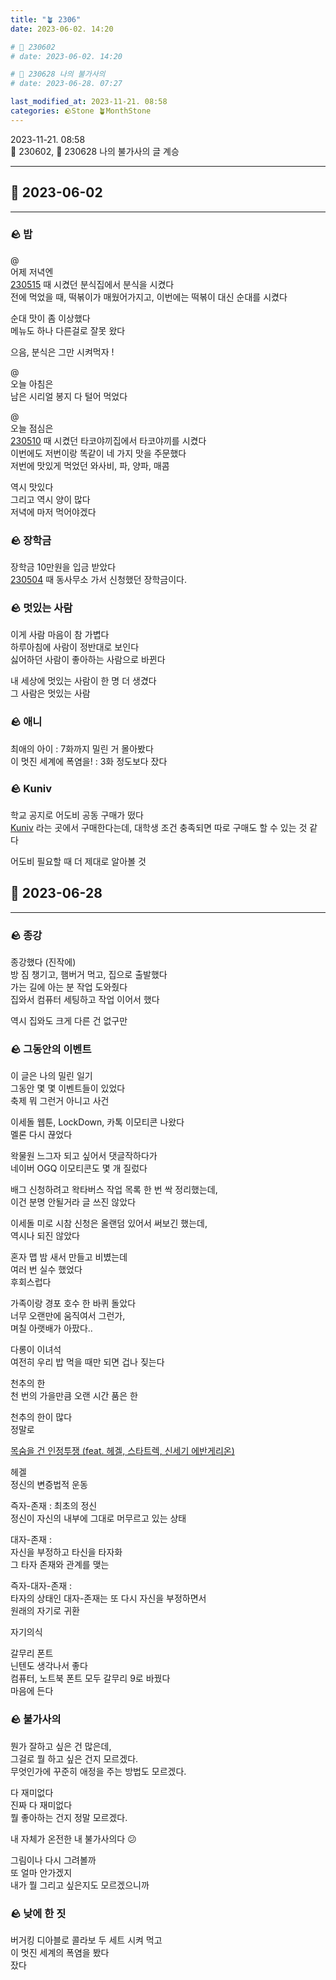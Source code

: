 ```yaml
---
title: "🪴 2306"
date: 2023-06-02. 14:20

# 🌱 230602
# date: 2023-06-02. 14:20

# 🌱 230628 나의 불가사의
# date: 2023-06-28. 07:27

last_modified_at: 2023-11-21. 08:58
categories: 🪨Stone 🪴MonthStone
---
```


2023-11-21. 08:58  
🌱 230602, 🌱 230628 나의 불가사의 글 계승  

---

## 🗿 2023-06-02

---

### 🪨 밥

@  
어제 저녁엔  
[230515](https://mascari4615.github.io/posts/DayStone-230515/) 때 시켰던 분식집에서 분식을 시켰다  
전에 먹었을 때, 떡볶이가 매웠어가지고, 이번에는 떡볶이 대신 순대를 시켰다  

순대 맛이 좀 이상했다  
메뉴도 하나 다른걸로 잘못 왔다  

으음, 분식은 그만 시켜먹자 !  

@  
오늘 아침은  
남은 시리얼 봉지 다 털어 먹었다  

@  
오늘 점심은  
[230510](https://mascari4615.github.io/posts/DayStone-230510/) 때 시켰던 타코야끼집에서 타코야끼를 시켰다  
이번에도 저번이랑 똑같이 네 가지 맛을 주문했다  
저번에 맛있게 먹었던 와사비, 파, 양파, 매콤  

역시 맛있다  
그리고 역시 양이 많다  
저녁에 마저 먹어야겠다  

### 🪨 장학금

장학금 10만원을 입금 받았다  
[230504](https://mascari4615.github.io/posts/DayStone-230504/) 때 동사무소 가서 신청했던 장학금이다.  

### 🪨 멋있는 사람

이게 사람 마음이 참 가볍다  
하루아침에 사람이 정반대로 보인다  
싫어하던 사람이 좋아하는 사람으로 바뀐다  

내 세상에 멋있는 사람이 한 명 더 생겼다  
그 사람은 멋있는 사람  

### 🪨 애니

최애의 아이 : 7화까지 밀린 거 몰아봤다  
이 멋진 세계에 폭염을! : 3화 정도보다 잤다  

### 🪨 Kuniv

학교 공지로 어도비 공동 구매가 떴다  
[Kuniv](https://www.kuniv.co.kr/main.php) 라는 곳에서 구매한다는데, 대학생 조건 충족되면 따로 구매도 할 수 있는 것 같다  

어도비 필요할 때 더 제대로 알아볼 것  

## 🗿 2023-06-28

---

### 🪨 종강

종강했다 (진작에)  
방 짐 챙기고, 햄버거 먹고, 집으로 출발했다  
가는 길에 아는 분 작업 도와줬다  
집와서 컴퓨터 세팅하고 작업 이어서 했다  

역시 집와도 크게 다른 건 없구만  

### 🪨 그동안의 이벤트

이 글은 나의 밀린 일기  
그동안 몇 몇 이벤트들이 있었다  
축제 뭐 그런거 아니고 사건  

이세돌 웹툰, LockDown, 카톡 이모티콘 나왔다  
멜론 다시 끊었다  

왁물원 느그자 되고 싶어서 댓글작하다가  
네이버 OGQ 이모티콘도 몇 개 질렀다  

배그 신청하려고 왁타버스 작업 목록 한 번 싹 정리했는데,  
이건 분명 안될거라 글 쓰진 않았다  

이세돌 미로 시참 신청은 올랜덤 있어서 써보긴 했는데,  
역시나 되진 않았다  

혼자 맵 밤 새서 만들고 비볐는데  
여러 번 실수 했었다  
후회스럽다  

가족이랑 경포 호수 한 바퀴 돌았다  
너무 오랜만에 움직여서 그런가,  
며칠 아랫배가 아팠다..  

다롱이 이녀석  
여전히 우리 밥 먹을 때만 되면 겁나 짖는다  

천추의 한  
천 번의 가을만큼 오랜 시간 품은 한  

천추의 한이 많다  
정말로  

[목숨을 건 인정투쟁 (feat. 헤겔, 스타트렉, 신세기 에반게리온)](https://www.youtube.com/watch?v=1qjQgSAAMPI)  

헤겔  
정신의 변증법적 운동  

즉자-존재 : 최초의 정신  
정신이 자신의 내부에 그대로 머무르고 있는 상태  

대자-존재 :  
자신을 부정하고 타신을 타자화  
그 타자 존재와 관계를 맺는  

즉자-대자-존재 :  
타자의 상태인 대자-존재는 또 다시 자신을 부정하면서  
원래의 자기로 귀환  

자기의식  

갈무리 폰트  
닌텐도 생각나서 좋다  
컴퓨터, 노트북 폰트 모두 갈무리 9로 바꿨다  
마음에 든다  

### 🪨 불가사의

뭔가 잘하고 싶은 건 많은데,  
그걸로 뭘 하고 싶은 건지 모르겠다.  
무엇인가에 꾸준히 애정을 주는 방법도 모르겠다.  

다 재미없다  
진짜 다 재미없다  
뭘 좋아하는 건지 정말 모르겠다.  

내 자체가 온전한 내 불가사의다 😕  

그림이나 다시 그려볼까  
또 얼마 안가겠지  
내가 뭘 그리고 싶은지도 모르겠으니까  

### 🪨 낮에 한 짓

버거킹 디아블로 콜라보 두 세트 시켜 먹고  
이 멋진 세계의 폭염을 봤다  
잤다  
